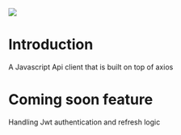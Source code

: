 
![](https://github.com/simplify9/SimplyApiClientJs/.github/workflows/npm-publish.yml/badge.svg)

# Introduction 
A Javascript Api client that is built on top of axios 

# Coming soon feature
Handling Jwt authentication and refresh logic